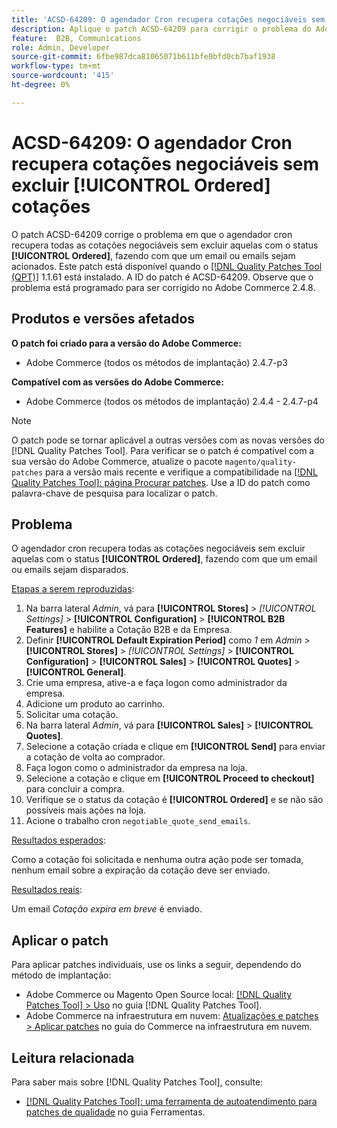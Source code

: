 ```yaml
---
title: 'ACSD-64209: O agendador Cron recupera cotações negociáveis sem excluir [!UICONTROL Ordered] cotações'
description: Aplique o patch ACSD-64209 para corrigir o problema do Adobe Commerce em que o agendador cron recupera todas as cotações negociáveis sem excluir aquelas com o status [!UICONTROL Ordered], fazendo com que um email ou emails sejam acionados.
feature:  B2B, Communications
role: Admin, Developer
source-git-commit: 6fbe987dca81065071b611bfe0bfd0cb7baf1938
workflow-type: tm+mt
source-wordcount: '415'
ht-degree: 0%

---
```


# ACSD-64209: O agendador Cron recupera cotações negociáveis sem excluir [!UICONTROL Ordered] cotações

O patch ACSD-64209 corrige o problema em que o agendador cron recupera todas as cotações negociáveis sem excluir aquelas com o status **[!UICONTROL Ordered]**, fazendo com que um email ou emails sejam acionados. Este patch está disponível quando o [[!DNL Quality Patches Tool (QPT)]](/help/tools/quality-patches-tool/quality-patches-tool-to-self-serve-quality-patches.md) 1.1.61 está instalado. A ID do patch é ACSD-64209. Observe que o problema está programado para ser corrigido no Adobe Commerce 2.4.8.

## Produtos e versões afetados

**O patch foi criado para a versão do Adobe Commerce:**

* Adobe Commerce (todos os métodos de implantação) 2.4.7-p3

**Compatível com as versões do Adobe Commerce:**

* Adobe Commerce (todos os métodos de implantação) 2.4.4 - 2.4.7-p4

>[!NOTE]
>
>O patch pode se tornar aplicável a outras versões com as novas versões do [!DNL Quality Patches Tool]. Para verificar se o patch é compatível com a sua versão do Adobe Commerce, atualize o pacote `magento/quality-patches` para a versão mais recente e verifique a compatibilidade na [[!DNL Quality Patches Tool]: página Procurar patches](https://experienceleague.adobe.com/tools/commerce-quality-patches/index.html?lang=pt-BR). Use a ID do patch como palavra-chave de pesquisa para localizar o patch.

## Problema

O agendador cron recupera todas as cotações negociáveis sem excluir aquelas com o status **[!UICONTROL Ordered]**, fazendo com que um email ou emails sejam disparados.

<u>Etapas a serem reproduzidas</u>:


1. Na barra lateral *Admin*, vá para **[!UICONTROL Stores]** > *[!UICONTROL Settings]* > **[!UICONTROL Configuration]** > **[!UICONTROL B2B Features]** e habilite a Cotação B2B e da Empresa.
1. Definir **[!UICONTROL Default Expiration Period]** como *1* em *Admin* > **[!UICONTROL Stores]** > *[!UICONTROL Settings]* > **[!UICONTROL Configuration]** > **[!UICONTROL Sales]** > **[!UICONTROL Quotes]** > **[!UICONTROL General]**.
1. Crie uma empresa, ative-a e faça logon como administrador da empresa.
1. Adicione um produto ao carrinho.
1. Solicitar uma cotação.
1. Na barra lateral *Admin*, vá para **[!UICONTROL Sales]** > **[!UICONTROL Quotes]**.
1. Selecione a cotação criada e clique em **[!UICONTROL Send]** para enviar a cotação de volta ao comprador.
1. Faça logon como o administrador da empresa na loja.
1. Selecione a cotação e clique em **[!UICONTROL Proceed to checkout]** para concluir a compra.
1. Verifique se o status da cotação é **[!UICONTROL Ordered]** e se não são possíveis mais ações na loja.
1. Acione o trabalho cron `negotiable_quote_send_emails`.


<u>Resultados esperados</u>:

Como a cotação foi solicitada e nenhuma outra ação pode ser tomada, nenhum email sobre a expiração da cotação deve ser enviado.

<u>Resultados reais</u>:

Um email *Cotação expira em breve* é enviado.

## Aplicar o patch

Para aplicar patches individuais, use os links a seguir, dependendo do método de implantação:

* Adobe Commerce ou Magento Open Source local: [[!DNL Quality Patches Tool] > Uso](/help/tools/quality-patches-tool/usage.md) no guia [!DNL Quality Patches Tool].
* Adobe Commerce na infraestrutura em nuvem: [Atualizações e patches > Aplicar patches](https://experienceleague.adobe.com/docs/commerce-cloud-service/user-guide/develop/upgrade/apply-patches.html?lang=pt-BR) no guia do Commerce na infraestrutura em nuvem.

## Leitura relacionada

Para saber mais sobre [!DNL Quality Patches Tool], consulte:

* [[!DNL Quality Patches Tool]: uma ferramenta de autoatendimento para patches de qualidade](/help/tools/quality-patches-tool/quality-patches-tool-to-self-serve-quality-patches.md) no guia Ferramentas.

